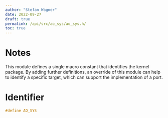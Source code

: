```yaml
---
author: "Stefan Wagner"
date: 2022-09-27
draft: true
permalink: /api/src/ao_sys/ao_sys.h/
toc: true
---
```


# Notes

This module defines a single macro constant that identifies the kernel package. By adding further definitions, an override of this module can help to identify a specific target, which can support the implementation of a port.

# Identifier

```c
#define AO_SYS
```
